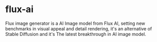# flux-ai
Flux image generator is a AI Image model from Flux AI, setting new benchmarks in visual appeal and detail rendering, it's an alternative of Stable Diffusion and it's The latest breakthrough in AI image model.
